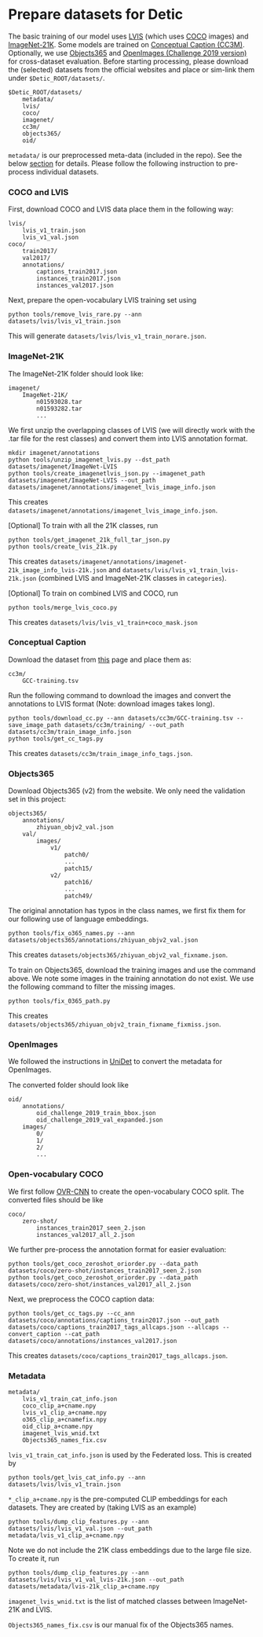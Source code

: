 # Prepare datasets for Detic

The basic training of our model uses [LVIS](https://www.lvisdataset.org/) (which uses [COCO](https://cocodataset.org/) images) and [ImageNet-21K](https://www.image-net.org/download.php). 
Some models are trained on [Conceptual Caption (CC3M)](https://ai.google.com/research/ConceptualCaptions/).
Optionally, we use [Objects365](https://www.objects365.org/) and [OpenImages (Challenge 2019 version)](https://storage.googleapis.com/openimages/web/challenge2019.html) for cross-dataset evaluation. 
Before starting processing, please download the (selected) datasets from the official websites and place or sim-link them under `$Detic_ROOT/datasets/`. 

```
$Detic_ROOT/datasets/
    metadata/
    lvis/
    coco/
    imagenet/
    cc3m/
    objects365/
    oid/
```
`metadata/` is our preprocessed meta-data (included in the repo). See the below [section](#Metadata) for details.
Please follow the following instruction to pre-process individual datasets.

### COCO and LVIS

First, download COCO and LVIS data place them in the following way:

```
lvis/
    lvis_v1_train.json
    lvis_v1_val.json
coco/
    train2017/
    val2017/
    annotations/
        captions_train2017.json
        instances_train2017.json 
        instances_val2017.json
```

Next, prepare the open-vocabulary LVIS training set using 

```
python tools/remove_lvis_rare.py --ann datasets/lvis/lvis_v1_train.json
```

This will generate `datasets/lvis/lvis_v1_train_norare.json`.

### ImageNet-21K

The ImageNet-21K folder should look like:
```
imagenet/
    ImageNet-21K/
        n01593028.tar
        n01593282.tar
        ...
```

We first unzip the overlapping classes of LVIS (we will directly work with the .tar file for the rest classes) and convert them into LVIS annotation format.

~~~
mkdir imagenet/annotations
python tools/unzip_imagenet_lvis.py --dst_path datasets/imagenet/ImageNet-LVIS
python tools/create_imagenetlvis_json.py --imagenet_path datasets/imagenet/ImageNet-LVIS --out_path datasets/imagenet/annotations/imagenet_lvis_image_info.json
~~~
This creates `datasets/imagenet/annotations/imagenet_lvis_image_info.json`.

[Optional] To train with all the 21K classes, run

~~~
python tools/get_imagenet_21k_full_tar_json.py
python tools/create_lvis_21k.py
~~~
This creates `datasets/imagenet/annotations/imagenet-21k_image_info_lvis-21k.json` and `datasets/lvis/lvis_v1_train_lvis-21k.json` (combined LVIS and ImageNet-21K classes in `categories`).

[Optional] To train on combined LVIS and COCO, run

~~~
python tools/merge_lvis_coco.py
~~~
This creates `datasets/lvis/lvis_v1_train+coco_mask.json`

### Conceptual Caption


Download the dataset from [this](https://ai.google.com/research/ConceptualCaptions/download) page and place them as:
```
cc3m/
    GCC-training.tsv
```

Run the following command to download the images and convert the annotations to LVIS format (Note: download images takes long).

~~~
python tools/download_cc.py --ann datasets/cc3m/GCC-training.tsv --save_image_path datasets/cc3m/training/ --out_path datasets/cc3m/train_image_info.json
python tools/get_cc_tags.py
~~~

This creates `datasets/cc3m/train_image_info_tags.json`.

### Objects365
Download Objects365 (v2) from the website. We only need the validation set in this project:
```
objects365/
    annotations/
        zhiyuan_objv2_val.json
    val/
        images/
            v1/
                patch0/
                ...
                patch15/
            v2/
                patch16/
                ...
                patch49/

```

The original annotation has typos in the class names, we first fix them for our following use of language embeddings.

```
python tools/fix_o365_names.py --ann datasets/objects365/annotations/zhiyuan_objv2_val.json
```
This creates `datasets/objects365/zhiyuan_objv2_val_fixname.json`.

To train on Objects365, download the training images and use the command above.  We note some images in the training annotation do not exist.
We use the following command to filter the missing images.
~~~
python tools/fix_0365_path.py
~~~
This creates `datasets/objects365/zhiyuan_objv2_train_fixname_fixmiss.json`.

### OpenImages

We followed the instructions in [UniDet](https://github.com/xingyizhou/UniDet/blob/master/projects/UniDet/unidet_docs/DATASETS.md#openimages) to convert the metadata for OpenImages.

The converted folder should look like

```
oid/
    annotations/
        oid_challenge_2019_train_bbox.json
        oid_challenge_2019_val_expanded.json
    images/
        0/
        1/
        2/
        ...
```

### Open-vocabulary COCO

We first follow [OVR-CNN](https://github.com/alirezazareian/ovr-cnn/blob/master/ipynb/003.ipynb) to create the open-vocabulary COCO split. The converted files should be like 

```
coco/
    zero-shot/
        instances_train2017_seen_2.json
        instances_val2017_all_2.json
```

We further pre-process the annotation format for easier evaluation:

```
python tools/get_coco_zeroshot_oriorder.py --data_path datasets/coco/zero-shot/instances_train2017_seen_2.json
python tools/get_coco_zeroshot_oriorder.py --data_path datasets/coco/zero-shot/instances_val2017_all_2.json
```

Next, we preprocess the COCO caption data:

```
python tools/get_cc_tags.py --cc_ann datasets/coco/annotations/captions_train2017.json --out_path datasets/coco/captions_train2017_tags_allcaps.json --allcaps --convert_caption --cat_path datasets/coco/annotations/instances_val2017.json
```
This creates `datasets/coco/captions_train2017_tags_allcaps.json`.

### Metadata

```
metadata/
    lvis_v1_train_cat_info.json
    coco_clip_a+cname.npy
    lvis_v1_clip_a+cname.npy
    o365_clip_a+cnamefix.npy
    oid_clip_a+cname.npy
    imagenet_lvis_wnid.txt
    Objects365_names_fix.csv
```

`lvis_v1_train_cat_info.json` is used by the Federated loss.
This is created by 
~~~
python tools/get_lvis_cat_info.py --ann datasets/lvis/lvis_v1_train.json
~~~

`*_clip_a+cname.npy` is the pre-computed CLIP embeddings for each datasets.
They are created by (taking LVIS as an example)
~~~
python tools/dump_clip_features.py --ann datasets/lvis/lvis_v1_val.json --out_path metadata/lvis_v1_clip_a+cname.npy
~~~
Note we do not include the 21K class embeddings due to the large file size.
To create it, run
~~~
python tools/dump_clip_features.py --ann datasets/lvis/lvis_v1_val_lvis-21k.json --out_path datasets/metadata/lvis-21k_clip_a+cname.npy
~~~

`imagenet_lvis_wnid.txt` is the list of matched classes between ImageNet-21K and LVIS.

`Objects365_names_fix.csv` is our manual fix of the Objects365 names.